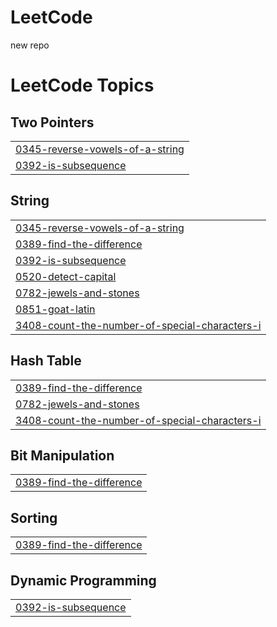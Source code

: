 # LeetCode
new repo

<!---LeetCode Topics Start-->
# LeetCode Topics
## Two Pointers
|  |
| ------- |
| [0345-reverse-vowels-of-a-string](https://github.com/Sriii1416/LeetCode/tree/master/0345-reverse-vowels-of-a-string) |
| [0392-is-subsequence](https://github.com/Sriii1416/LeetCode/tree/master/0392-is-subsequence) |
## String
|  |
| ------- |
| [0345-reverse-vowels-of-a-string](https://github.com/Sriii1416/LeetCode/tree/master/0345-reverse-vowels-of-a-string) |
| [0389-find-the-difference](https://github.com/Sriii1416/LeetCode/tree/master/0389-find-the-difference) |
| [0392-is-subsequence](https://github.com/Sriii1416/LeetCode/tree/master/0392-is-subsequence) |
| [0520-detect-capital](https://github.com/Sriii1416/LeetCode/tree/master/0520-detect-capital) |
| [0782-jewels-and-stones](https://github.com/Sriii1416/LeetCode/tree/master/0782-jewels-and-stones) |
| [0851-goat-latin](https://github.com/Sriii1416/LeetCode/tree/master/0851-goat-latin) |
| [3408-count-the-number-of-special-characters-i](https://github.com/Sriii1416/LeetCode/tree/master/3408-count-the-number-of-special-characters-i) |
## Hash Table
|  |
| ------- |
| [0389-find-the-difference](https://github.com/Sriii1416/LeetCode/tree/master/0389-find-the-difference) |
| [0782-jewels-and-stones](https://github.com/Sriii1416/LeetCode/tree/master/0782-jewels-and-stones) |
| [3408-count-the-number-of-special-characters-i](https://github.com/Sriii1416/LeetCode/tree/master/3408-count-the-number-of-special-characters-i) |
## Bit Manipulation
|  |
| ------- |
| [0389-find-the-difference](https://github.com/Sriii1416/LeetCode/tree/master/0389-find-the-difference) |
## Sorting
|  |
| ------- |
| [0389-find-the-difference](https://github.com/Sriii1416/LeetCode/tree/master/0389-find-the-difference) |
## Dynamic Programming
|  |
| ------- |
| [0392-is-subsequence](https://github.com/Sriii1416/LeetCode/tree/master/0392-is-subsequence) |
<!---LeetCode Topics End-->